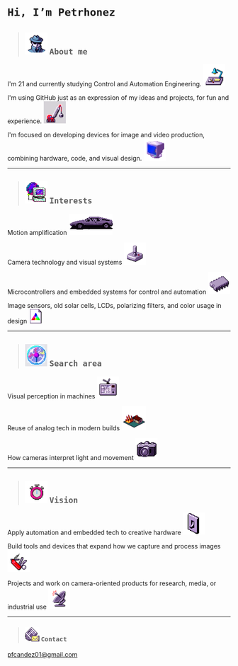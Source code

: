  # `Hi, I’m Petrhonez` 


> ## [![pc](anonw.png)](https://www.youtube.com/@petrhonezzz) `About me`

I'm 21 and currently studying Control and Automation Engineering. ![img](lght.png)

I'm using GitHub just as an expression of my ideas and projects, for fun and experience. ![img](operw.png)

I'm focused on developing devices for image and video production, combining hardware, code, and visual design. ![img](bina.webp)

---
 
> ## ![i](pc-globe.gif) `Interests`

Motion amplification ![img](wcar.gif)

Camera technology and visual systems ![img](cntrl.png)

Microcontrollers and embedded systems for control and automation ![img](chip.png)

Image sensors, old solar cells, LCDs, polarizing filters, and color usage in design ![img](colw.png)

---

> ## ![c](chock.webp) `Search area`

Visual perception in machines ![img](tyw.webp)

Reuse of analog tech in modern builds ![img](housefw.png)

How cameras interpret light and movement ![img](wcam.png)

---

> ## ![v](clk.gif) `Vision`

Apply automation and embedded tech to creative hardware ![img](onof.gif)

Build tools and devices that expand how we capture and process images ![img](wknif.png)

Projects and work on camera-oriented products for research, media, or industrial use ![img](ant.png)

---
> ### [![ex3](nww.png)](pfcandez01@gmail.com) `Contact`

pfcandez01@gmail.com



<!---
petrhonez/petrhonez is a ✨ special ✨ repository because its `README.md` (this file) appears on your GitHub profile.
You can click the Preview link to take a look at your changes.
--->
